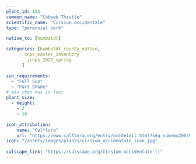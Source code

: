 ```yaml
---
plant_id: 165 
common_name: "Cobweb Thistle"
scientific_name: "Cirsium occidentale"
type: "perennial herb"

native_to: [humboldt] 

categories: [humboldt_county_native,
       cnps_master_inventory
        ,cnps_2022_spring
      ]

sun_requirements:
  - "Full Sun"
  - "Part Shade"
# min then max in feet
plant_size:
  - height: 
    - 2 
    - 10

icon_attribution: 
    name: "Calflora"
    url: "https://www.calflora.org/entry/occdetail.html?seq_num=mu20659"
icon: "/assets/images/plants/cirsium_occidentale_icon.jpg"
 
calscape_link: "https://calscape.org/Cirsium-occidentale-()"
---
```








